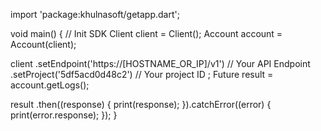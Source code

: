 import 'package:khulnasoft/getapp.dart';

void main() { // Init SDK
  Client client = Client();
  Account account = Account(client);

  client
    .setEndpoint('https://[HOSTNAME_OR_IP]/v1') // Your API Endpoint
    .setProject('5df5acd0d48c2') // Your project ID
  ;
  Future result = account.getLogs();

  result
    .then((response) {
      print(response);
    }).catchError((error) {
      print(error.response);
  });
}
